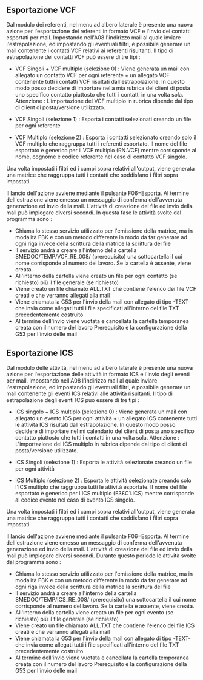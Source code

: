 ## Esportazione VCF
Dal modulo dei referenti, nel menu ad albero laterale è presente una nuova azione per l'esportazione dei referenti in formato VCF e l'invio dei contatti esportati per mail.
Impostando nell'A08 l'indirizzo mail al quale inviare l'estrapolazione, ed impostando gli eventuali filtri, è possibile generare un mail contenente i contatti VCF relativi ai referenti risultanti.
Il tipo di estrapolazione dei contatti VCF può essere di tre tipi : 
* VCF Singoli + VCF multiplo (selezione 0) :  Viene generata un mail con allegato un contatto VCF per ogni referente + un allegato VCF contenente tutti i contatti VCF risultati dall'estrapolazione. In questo modo posso decidere di importare nella mia rubrica del client di posta uno specifico contatto piuttosto che tutti i contatti in una volta sola. Attenzione :  L'importazione del VCF multiplo in rubrica dipende dal tipo di client di posta/versione utilizzato.

* VCF Singoli (selezione 1) :  Esporta i contatti selezionati creando un file per ogni referente

* VCF Multiplo (selezione 2) :  Esporta i contatti selezionato creando solo il VCF multiplo che raggruppa tutti i referenti esportato. Il nome del file esportato è generico per il VCF multiplo (RN.VCF) mentre corrisponde al nome, cognome e codice referente nel caso di contatto VCF singolo.

Una volta impostati i filtri ed i campi sopra relativi all'output, viene generata una matrice che raggruppa tutti i contatti che soddisfano i filtri sopra impostati.

Il lancio dell'azione avviene mediante il pulsante F06=Esporta. Al termine dell'estrazione viene emesso un messaggio di conferma dell'avvenuta generazione ed invio della mail. L'attività di creazione dei file ed invio della mail può impiegare diversi secondi.
In questa fase le attività svolte dal programma sono : 
* Chiama lo stesso servizio utilizzato per l'emissione della matrice, ma in modalità FBK e con un metodo differente in modo da far generare ad ogni riga invece della scrittura della matrice la scrittura del file
* Il servizio andrà a creare all'interno della cartella SMEDOC/TEMP/VCF_RE_008/ (prerequisito) una sottocartella il cui nome corrisponde al numero del lavoro. Se la cartella è assente, viene creata.
* All'interno della cartella viene creato un file per ogni contatto (se richiesto) più il file generale (se richiesto)
* Viene creato un file chiamato ALL.TXT che contiene l'elenco dei file VCF creati e che verranno allegati alla mail
* Viene chiamata la G53 per l'invio della mail con allegato di tipo -TEXT- che invia come allegati tutti i file specificati all'interno del file TXT precedentemente costruito
* Al termine dell'invio viene vuotata e cancellata la cartella temporanea creata con il numero del lavoro
Prerequisito è la configurazione della G53 per l'invio delle mail

## Esportazione ICS

Dal modulo delle attività, nel menu ad albero laterale è presente una nuova azione per l'esportazione delle attività in formato ICS e l'invio degli eventi per mail.
Impostando nell'A08 l'indirizzo mail al quale inviare l'estrapolazione, ed impostando gli eventuali filtri, è possibile generare un mail contenente gli eventi ICS relativi alle attività risultanti.
Il tipo di estrapolazione degli eventi ICS può essere di tre tipi : 
* ICS singolo + ICS multiplo (selezione 0) :  Viene generata un mail con allegato un evento ICS per ogni attività + un allegato ICS contenente tutti le attività ICS risultati dall'estrapolazione. In questo modo posso decidere di importare nel mi calendario del client di posta uno specifico contatto piuttosto che tutti i contatti in una volta sola. Attenzione :  L'importazione del ICS multiplo in rubrica dipende dal tipo di client di posta/versione utilizzato.

* ICS Singoli (selezione 1) :  Esporta le attività selezionate creando un file per ogni attività
* ICS Multiplo (selezione 2) :  Esporta le attività selezionate creando solo l'ICS multiplo che raggruppa tutti le attività esportate. Il nome del file esportato è generico per l'ICS multiplo (E3£C1.ICS) mentre corrisponde al codice evento nel caso di evento ICS singolo.

Una volta impostati i filtri ed i campi sopra relativi all'output, viene generata una matrice che raggruppa tutti i contatti che soddisfano i filtri sopra impostati.

Il lancio dell'azione avviene mediante il pulsante F06=Esporta. Al termine dell'estrazione viene emesso un messaggio di conferma dell'avvenuta generazione ed invio della mail. L'attività di creazione dei file ed invio della mail può impiegare diversi secondi.
Durante questo periodo le attività svolte dal programma sono : 
* Chiama lo stesso servizio utilizzato per l'emissione della matrice, ma in modalità FBK e con un metodo differente in modo da far generare ad ogni riga invece della scrittura della matrice la scrittura del file
* Il servizio andrà a creare all'interno della cartella SMEDOC/TEMP/ICS_RE_008/ (prerequisito) una sottocartella il cui nome corrisponde al numero del lavoro. Se la cartella è assente, viene creata.
* All'interno della cartella viene creato un file per ogni evento (se richiesto) più il file generale (se richiesto)
* Viene creato un file chiamato ALL.TXT che contiene l'elenco dei file ICS creati e che verranno allegati alla mail
* Viene chiamata la G53 per l'invio della mail con allegato di tipo -TEXT- che invia come allegati tutti i file specificati all'interno del file TXT precedentemente costruito
* Al termine dell'invio viene vuotata e cancellata la cartella temporanea creata con il numero del lavoro
Prerequisito è la configurazione della G53 per l'invio delle mail
